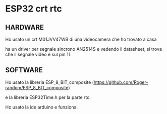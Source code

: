 # ESP32 crt rtc

## HARDWARE
Ho usato un crt M01JVV47WB di una videocamera che ho trovato a casa

ha un driver per segnale sincrono AN2514S e vedendo il datasheet, si trova che il segnale video è sul pin 11.

## SOFTWARE

Ho usato la libreria ESP_8_BIT_composite (https://github.com/Roger-random/ESP_8_BIT_composite)

e la libreria ESP32Time.h per la parte rtc.

Ho usato la ide arduino e funziona.
